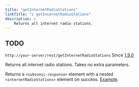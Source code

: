 ```yaml
---
title: "getInternetRadioStations"
linkTitle: "z getInternetRadioStations"
description: >
    Returns all internet radio stations.
---
```


## TODO

`http://your-server/rest/getInternetRadioStations` Since [1.9.0](../subsonic-versions)

Returns all internet radio stations. Takes no extra parameters.

Returns a `<subsonic-response>` element with a nested `<internetRadioStations>` element on success. [Example](http://subsonic.org/pages/inc/api/examples/internetRadioStations_example_1.xml).

